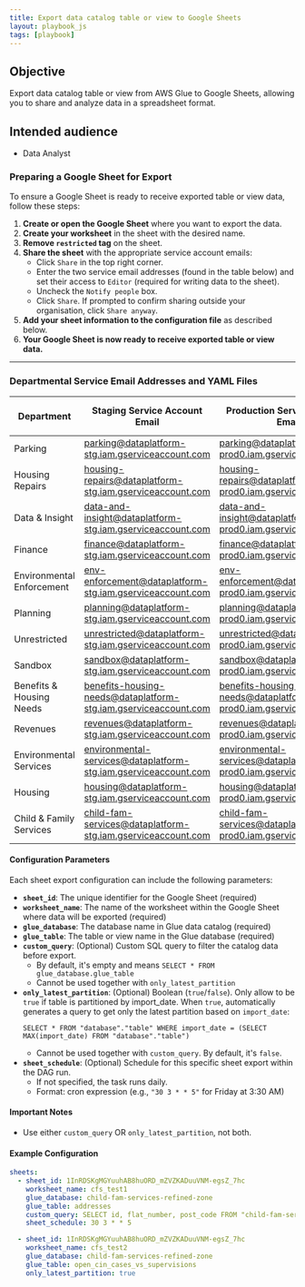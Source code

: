 ```yaml
---
title: Export data catalog table or view to Google Sheets
layout: playbook_js
tags: [playbook]
---
```


## Objective

Export data catalog table or view from AWS Glue to Google Sheets, allowing you to share and analyze data in a spreadsheet format.

## Intended audience

- Data Analyst

### Preparing a Google Sheet for Export

To ensure a Google Sheet is ready to receive exported table or view data, follow these steps:

1. **Create or open the Google Sheet** where you want to export the data.
2. **Create your worksheet** in the sheet with the desired name.
3. **Remove `restricted` tag** on the sheet.
4. **Share the sheet** with the appropriate service account emails:
   - Click `Share` in the top right corner.
   - Enter the two service email addresses (found in the table below) and set their access to `Editor` (required for writing data to the sheet).
   - Uncheck the `Notify people` box.
   - Click `Share`. If prompted to confirm sharing outside your organisation, click `Share anyway`.
5. **Add your sheet information to the configuration file** as described below.
6. **Your Google Sheet is now ready to receive exported table or view data.**

---
### Departmental Service Email Addresses and YAML Files

| Department | Staging Service Account Email | Production Service Account Email | YAML File URL |
|------------|------------------------------|----------------------------------|---------------|
| Parking | parking@dataplatform-stg.iam.gserviceaccount.com | parking@dataplatform-prod0.iam.gserviceaccount.com | [Link](https://github.com/LBHackney-IT/dap-airflow/blob/main/airflow/dags/parking/google_sheet_ingestion_config/parking.yaml) |
| Housing Repairs | housing-repairs@dataplatform-stg.iam.gserviceaccount.com | housing-repairs@dataplatform-prod0.iam.gserviceaccount.com | |
| Data & Insight | data-and-insight@dataplatform-stg.iam.gserviceaccount.com | data-and-insight@dataplatform-prod0.iam.gserviceaccount.com | [Link](https://github.com/LBHackney-IT/dap-airflow/blob/main/airflow/dags/data_and_insight/google_sheet_ingestion_config/data_and_insight.yaml) |
| Finance | finance@dataplatform-stg.iam.gserviceaccount.com | finance@dataplatform-prod0.iam.gserviceaccount.com | |
| Environmental Enforcement | env-enforcement@dataplatform-stg.iam.gserviceaccount.com | env-enforcement@dataplatform-prod0.iam.gserviceaccount.com | |
| Planning | planning@dataplatform-stg.iam.gserviceaccount.com | planning@dataplatform-prod0.iam.gserviceaccount.com | |
| Unrestricted | unrestricted@dataplatform-stg.iam.gserviceaccount.com | unrestricted@dataplatform-prod0.iam.gserviceaccount.com | |
| Sandbox | sandbox@dataplatform-stg.iam.gserviceaccount.com | sandbox@dataplatform-prod0.iam.gserviceaccount.com | |
| Benefits & Housing Needs | benefits-housing-needs@dataplatform-stg.iam.gserviceaccount.com | benefits-housing-needs@dataplatform-prod0.iam.gserviceaccount.com | |
| Revenues | revenues@dataplatform-stg.iam.gserviceaccount.com | revenues@dataplatform-prod0.iam.gserviceaccount.com | |
| Environmental Services | environmental-services@dataplatform-stg.iam.gserviceaccount.com | environmental-services@dataplatform-prod0.iam.gserviceaccount.com | |
| Housing | housing@dataplatform-stg.iam.gserviceaccount.com | housing@dataplatform-prod0.iam.gserviceaccount.com | [Link](https://github.com/LBHackney-IT/dap-airflow/blob/main/airflow/dags/housing/google_sheet_ingestion_config/housing.yaml) |
| Child & Family Services | child-fam-services@dataplatform-stg.iam.gserviceaccount.com | child-fam-services@dataplatform-prod0.iam.gserviceaccount.com | [Link](https://github.com/LBHackney-IT/dap-airflow/blob/main/airflow/dags/child_fam_services/google_sheet_ingestion_config/child_fam_services.yaml) |


#### Configuration Parameters

Each sheet export configuration can include the following parameters:

- **`sheet_id`**: The unique identifier for the Google Sheet (required)
- **`worksheet_name`**: The name of the worksheet within the Google Sheet where data will be exported (required)
- **`glue_database`**: The database name in Glue data catalog (required)
- **`glue_table`**: The table or view name in the Glue database (required)
- **`custom_query`**: (Optional) Custom SQL query to filter the catalog data before export.
  - By default, it's empty and means `SELECT * FROM glue_database.glue_table`
  - Cannot be used together with `only_latest_partition`
- **`only_latest_partition`**: (Optional) Boolean (`true`/`false`). Only allow to be `true` if table is partitioned by import_date. When `true`, automatically generates a query to get only the latest partition based on `import_date`:
  ```
  SELECT * FROM "database"."table" WHERE import_date = (SELECT MAX(import_date) FROM "database"."table")
  ```
  - Cannot be used together with `custom_query`. By default, it's `false`.
- **`sheet_schedule`**: (Optional) Schedule for this specific sheet export within the DAG run.
  - If not specified, the task runs daily.
  - Format: cron expression (e.g., `"30 3 * * 5"` for Friday at 3:30 AM)

#### Important Notes

- Use either `custom_query` OR `only_latest_partition`, not both.

#### Example Configuration

```yaml
sheets:
  - sheet_id: 1InRDSKgMGYuuhAB8huORD_mZVZKADuuVNM-egsZ_7hc
    worksheet_name: cfs_test1
    glue_database: child-fam-services-refined-zone
    glue_table: addresses
    custom_query: SELECT id, flat_number, post_code FROM "child-fam-services-raw-zone"."addresses" where street = 'Essex Road'
    sheet_schedule: 30 3 * * 5

  - sheet_id: 1InRDSKgMGYuuhAB8huORD_mZVZKADuuVNM-egsZ_7hc
    worksheet_name: cfs_test2
    glue_database: child-fam-services-refined-zone
    glue_table: open_cin_cases_vs_supervisions
    only_latest_partition: true
```
